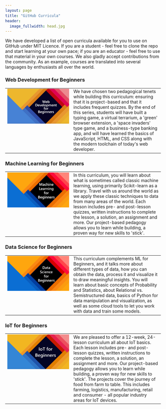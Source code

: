 ```yaml
---
layout: page
title: "GitHub Curricula"
header:
  image_fullwidth: head.jpg
---
```


We have developed a list of open curricula available for you to use on GitHub under MIT Licence. If you are a student - feel free to clone the repo and start learning at your own pace; if you are an educator - feel free to use that material in your own courses. We also gladly accept contributions from the community. As an example, courses are translated into several languages by enthusiasts all over the world.

### Web Development for Beginners

<table><tr valign="top"><td width="200">
<a href="https://github.com/microsoft/web-dev-for-beginners"><img src="/images/curricula/webdev.png" width="200"/></a>
</td><td>
We have chosen two pedagogical tenets while building this curriculum: ensuring that it is project-based and that it includes frequent quizzes. By the end of this series, students will have built a typing game, a virtual terrarium, a 'green' browser extension, a 'space invaders' type game, and a business-type banking app, and will have learned the basics of JavaScript, HTML, and CSS along with the modern toolchain of today's web developer.
</td></tr></table>

### Machine Learning for Beginners

<table><tr valign="top"><td width="200">
<a href="https://github.com/microsoft/ml-for-beginners"><img src="/images/curricula/ml.png" width="200"/></a>
</td><td>
In this curriculum, you will learn about what is sometimes called classic machine learning, using primarily Scikit-learn as a library. Travel with us around the world as we apply these classic techniques to data from many areas of the world. Each lesson includes pre- and post-lesson quizzes, written instructions to complete the lesson, a solution, an assignment and more. Our project-based pedagogy allows you to learn while building, a proven way for new skills to 'stick'.
</td></tr></table>

### Data Science for Beginners

<table><tr valign="top"><td width="200">
<a href="https://github.com/microsoft/data-science-for-beginners"><img src="/images/curricula/ds.png" width="200"/></a>
</td><td>
This curriculum complements ML for Beginners, and it talks more about different types of data, how you can obtain the data, process it and visualize it to draw meaningful insights. You will learn about basic concepts of Probability and Statistics, about Relational vs. Semistructured data, basics of Python for data manipulation and visualization, as well as some cloud tools to let you work with data and train some models.
</td></tr></table>

### IoT for Beginners

<table><tr valign="top"><td width="200">
<a href="https://github.com/microsoft/iot-for-beginners"><img src="/images/curricula/iot.png" width="200"/></a>
</td><td>
We are pleased to offer a 12-week, 24-lesson curriculum all about IoT basics. Each lesson includes pre- and post-lesson quizzes, written instructions to complete the lesson, a solution, an assignment and more. Our project-based pedagogy allows you to learn while building, a proven way for new skills to 'stick'. The projects cover the journey of food from farm to table. This includes farming, logistics, manufacturing, retail and consumer - all popular industry areas for IoT devices.
</td></tr></table>